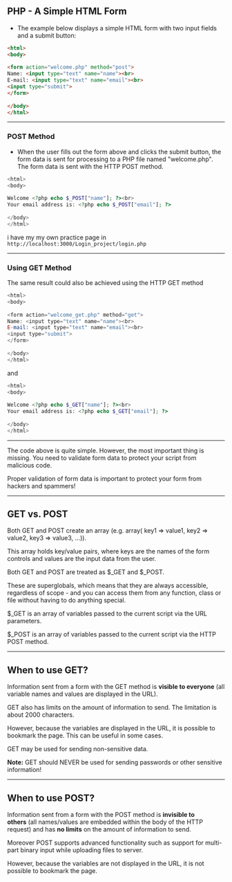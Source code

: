 ## PHP - A Simple HTML Form

- The example below displays a simple HTML form with two input fields and a submit button:

```html
<html>  
<body>  
  
<form action="welcome.php" method="post">  
Name: <input type="text" name="name"><br>  
E-mail: <input type="text" name="email"><br>  
<input type="submit">  
</form>  
  
</body>  
</html>
```

---

### POST Method 

- When the user fills out the form above and clicks the submit button, the form data is sent for processing to a PHP file named "welcome.php". The form data is sent with the HTTP POST method.

```php
<html>  
<body>  
  
Welcome <?php echo $_POST["name"]; ?><br>  
Your email address is: <?php echo $_POST["email"]; ?>  
  
</body>  
</html>
```

i have my my own practice page in `http://localhost:3000/Login_project/login.php` 

---

### Using GET Method

The same result could also be achieved using the HTTP GET method

```php
<html>  
<body>  
  
<form action="welcome_get.php" method="get">  
Name: <input type="text" name="name"><br>  
E-mail: <input type="text" name="email"><br>  
<input type="submit">  
</form>  
  
</body>  
</html>
```

and 

```php
<html>  
<body>  
  
Welcome <?php echo $_GET["name"]; ?><br>  
Your email address is: <?php echo $_GET["email"]; ?>  
  
</body>  
</html>
```

---

The code above is quite simple. However, the most important thing is missing. You need to validate form data to protect your script from malicious code.


Proper validation of form data is important to protect your form from hackers and spammers!


---

## GET vs. POST

Both GET and POST create an array (e.g. array( key1 => value1, key2 => value2, key3 => value3, ...)). 

This array holds key/value pairs, where keys are the names of the form controls and values are the input data from the user.

Both GET and POST are treated as $_GET and $_POST. 

These are superglobals, which means that they are always accessible, regardless of scope - and you can access them from any function, class or file without having to do anything special.

$_GET is an array of variables passed to the current script via the URL parameters.

$_POST is an array of variables passed to the current script via the HTTP POST method.

---

## When to use GET?

Information sent from a form with the GET method is **visible to everyone** (all variable names and values are displayed in the URL). 

GET also has limits on the amount of information to send. The limitation is about 2000 characters. 

However, because the variables are displayed in the URL, it is possible to bookmark the page. This can be useful in some cases.

GET may be used for sending non-sensitive data.

**Note:** GET should NEVER be used for sending passwords or other sensitive information!

---

## When to use POST?

Information sent from a form with the POST method is **invisible to others** (all names/values are embedded within the body of the HTTP request) and has **no limits** on the amount of information to send.

Moreover POST supports advanced functionality such as support for multi-part binary input while uploading files to server.

However, because the variables are not displayed in the URL, it is not possible to bookmark the page.


